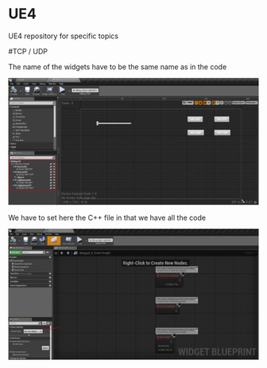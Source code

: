 # UE4
UE4 repository for specific topics

#TCP / UDP

The name of the widgets have to be the same name as in the code

![](https://raw.githubusercontent.com/CesarSerradorCuevas/UE4/master/MD/X01.jpg)

We have to set here the C++ file in that we have all the code

![](https://raw.githubusercontent.com/CesarSerradorCuevas/UE4/master/MD/X02.jpg)

